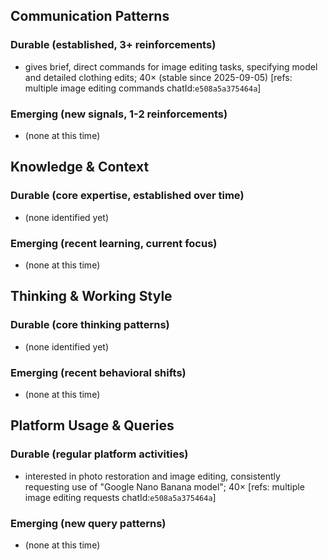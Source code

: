 ## Communication Patterns
### Durable (established, 3+ reinforcements)
- gives brief, direct commands for image editing tasks, specifying model and detailed clothing edits; 40× (stable since 2025-09-05) [refs: multiple image editing commands chatId:`e508a5a375464a`]

### Emerging (new signals, 1-2 reinforcements)
- (none at this time)

## Knowledge & Context
### Durable (core expertise, established over time)
- (none identified yet)

### Emerging (recent learning, current focus)
- (none at this time)

## Thinking & Working Style
### Durable (core thinking patterns)
- (none identified yet)

### Emerging (recent behavioral shifts)
- (none at this time)

## Platform Usage & Queries
### Durable (regular platform activities)
- interested in photo restoration and image editing, consistently requesting use of "Google Nano Banana model"; 40× [refs: multiple image editing requests chatId:`e508a5a375464a`]

### Emerging (new query patterns)
- (none at this time)